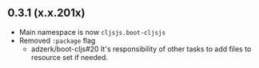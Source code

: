 ## 0.3.1 (x.x.201x)

- Main namespace is now `cljsjs.boot-cljsjs`
- Removed `:package` flag
  - adzerk/boot-cljs#20 It's responsibility of other tasks to add files to resource
  set if needed.

